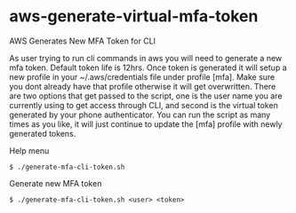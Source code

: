# aws-generate-virtual-mfa-token 
AWS Generates New MFA Token for CLI

As user trying to run cli commands in aws you will need to generate a new mfa token. Default token life is 12hrs. Once token is generated it will setup a new profile in your ~/.aws/credentials file under profile [mfa]. Make sure you dont already have that profile otherwise it will get overwritten. There are two options that get passed to the script, one is the user name you are currently using to get access through CLI, and second is the virtual token generated by your phone authenticator. You can run the script as many times as you like, it will just continue to update the [mfa] profile with newly generated tokens.

Help menu

    $ ./generate-mfa-cli-token.sh

Generate new MFA token

    $ ./generate-mfa-cli-token.sh <user> <token>
